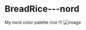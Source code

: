 # BreadRice---nord
My nord color palette rice !!!
![image](https://github.com/user-attachments/assets/dd822777-7421-4473-b9cf-e609f2cea425)
